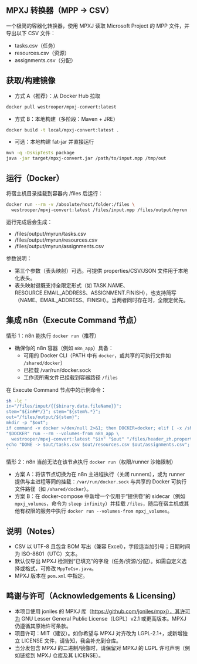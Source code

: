 ## MPXJ 转换器（MPP → CSV）

一个极简的容器化转换器，使用 MPXJ 读取 Microsoft Project 的 MPP 文件，并导出以下 CSV 文件：
- tasks.csv（任务）
- resources.csv（资源）
- assignments.csv（分配）

## 获取/构建镜像

- 方式 A（推荐）：从 Docker Hub 拉取
```bash
docker pull westrooper/mpxj-convert:latest
```

- 方式 B：本地构建（多阶段：Maven + JRE）
```bash
docker build -t local/mpxj-convert:latest .
```

- 可选：本地构建 fat-jar 并直接运行
```bash
mvn -q -DskipTests package
java -jar target/mpxj-convert.jar /path/to/input.mpp /tmp/out
```

## 运行（Docker）

将宿主机目录挂载到容器内 /files 后运行：

```bash
docker run --rm -v /absolute/host/folder:/files \
  westrooper/mpxj-convert:latest /files/input.mpp /files/output/myrun [/files/header_zh.properties]
```

运行完成后会生成：
- /files/output/myrun/tasks.csv
- /files/output/myrun/resources.csv
- /files/output/myrun/assignments.csv

参数说明：
- 第三个参数（表头映射）可选。可提供 properties/CSV/JSON 文件用于本地化表头。
- 表头映射键既支持全限定形式（如 TASK.NAME、RESOURCE.EMAIL_ADDRESS、ASSIGNMENT.FINISH），也支持简写（NAME、EMAIL_ADDRESS、FINISH）。当两者同时存在时，全限定优先。

## 集成 n8n（Execute Command 节点）

情形 1：n8n 能执行 `docker run`（推荐）
- 确保你的 n8n 容器（例如 `n8n_app`）具备：
  - 可用的 Docker CLI（PATH 中有 `docker`，或共享的可执行文件如 `/shared/docker`）
  - 已挂载 /var/run/docker.sock
  - 工作流所需文件已挂载到容器路径 `/files`

在 Execute Command 节点中的示例命令：

```bash
sh -lc '
in="/files/input/{{$binary.data.fileName}}";
stem="${in##*/}"; stem="${stem%.*}";
out="/files/output/${stem}";
mkdir -p "$out";
if command -v docker >/dev/null 2>&1; then DOCKER=docker; elif [ -x /shared/docker ]; then DOCKER=/shared/docker; else echo "docker not found"; exit 127; fi;
"$DOCKER" run --rm --volumes-from n8n_app \
  westrooper/mpxj-convert:latest "$in" "$out" "/files/header_zh.properties";
echo "DONE -> $out/tasks.csv $out/resources.csv $out/assignments.csv";
'
```

情形 2：n8n 当前无法在该节点执行 `docker run`（权限/runner 沙箱限制）
- 方案 A：将该节点切换为在 n8n 主进程执行（关闭 runners），或为 runner 提供与主进程等同的挂载：`/var/run/docker.sock` 与共享的 Docker 可执行文件路径（如 `/shared/docker`）。
- 方案 B：在 docker-compose 中新增一个仅用于“提供卷”的 sidecar（例如 `mpxj_volumes`，命令为 `sleep infinity`）并挂载 `/files`，随后在宿主机或其他有权限的服务中执行 `docker run --volumes-from mpxj_volumes`。

## 说明（Notes）
- CSV 以 UTF-8 且包含 BOM 写出（兼容 Excel），字段适当加引号；日期时间为 ISO-8601（UTC）文本。
- 默认仅导出 MPXJ 检测到“已填充”的字段（任务/资源/分配）。如需自定义选择或格式，可修改 `MppToCsv.java`。
- MPXJ 版本在 `pom.xml` 中指定。

## 鸣谢与许可（Acknowledgements & Licensing）
- 本项目使用 joniles 的 MPXJ 库（https://github.com/joniles/mpxj），其许可为 GNU Lesser General Public License（LGPL）v2.1 或更高版本。MPXJ 仍遵循其原始许可条款。
- 项目许可：MIT（建议）。如你希望与 MPXJ 对齐改为 LGPL‑2.1+，或新增独立 LICENSE 文件，请告知，我会补充到仓库。
- 当分发包含 MPXJ 的二进制/镜像时，请保留对 MPXJ 的 LGPL 许可声明（例如链接到 MPXJ 仓库及其 LICENSE）。

